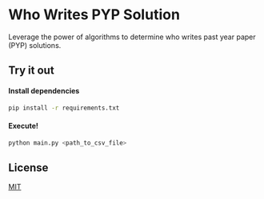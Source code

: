 # Who Writes PYP Solution

Leverage the power of algorithms to determine who writes past year paper (PYP) solutions.

## Try it out

#### Install dependencies
```bash
pip install -r requirements.txt
```

#### Execute!
```bash
python main.py <path_to_csv_file>
```

## License

[MIT](LICENSE)

